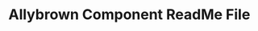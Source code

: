 <!--- Allybrown Component ReadMe.md File -->
# Allybrown Component ReadMe File


<!--- For more information on using Markdown visit
https://github.com/adam-p/markdown-here/wiki/Markdown-Cheatsheet
--> 